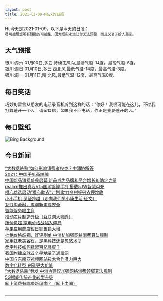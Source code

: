 ```yaml
---
layout: post
title: 2021-01-09-Mayx的日报
---
```


Hi,今天是2021-01-09，以下是今天的日报：<br><small>
尽可能预想所有残酷的可能性、因为现实永远让你无法预警，而且又吝于给人慈悲。</small><!--more-->
## 天气预报
银川:周六 01月09日,多云 持续无风向,最低气温-14度，最高气温-6度。<br>银川:周日 01月10日,多云 西北风,最低气温-14度，最高气温-3度。<br>银川:周一 01月11日,晴 北风,最低气温-12度，最高气温0度。
## 每日笑话
巧妙的留言从朋友的电话录音机听到这样的话：“你好！我很可能在这儿，不过我打算避开一个人。请留口信，如果我不回电话，你正是我要避开的人。”
## 每日壁纸
![Bing Background](https://cn.bing.com/th?id=OHR.FoucaultsPendulum_EN-US5851164547_1920x1080.jpg&rf=LaDigue_1920x1080.jpg&pid=hp "Foucault pendulum at the Panthéon in Paris, France (© Adolf/Adobe Stock)")
## 今日新闻

[“大数据杀熟”如何影响消费者权益？中消协解答](http://it.people.com.cn/n1/2021/0109/c1009-31994576.html)   
[2021：中国手机高端战](http://it.people.com.cn/n1/2021/0108/c1009-31994206.html)   
[中国新品消费盛典启幕 新品成为品牌和平台增长的确定力量](http://it.people.com.cn/n1/2021/0108/c1009-31994177.html)   
[realme推出真我V15国潮锦鲤手机 搭载50W智慧闪充](http://it.people.com.cn/n1/2021/0108/c1009-31994087.html)   
[橙心优选启动“橙心助农”计划 助力乡村振兴农民增收](http://it.people.com.cn/n1/2021/0108/c1009-31993261.html)   
[小小手机 见证跨越（走向我们的小康生活·征文）](http://it.people.com.cn/n1/2021/0108/c1009-31993458.html)   
[互联网金融，要创新更要安全](http://it.people.com.cn/n1/2021/0108/c1009-31993471.html)   
[智能服务唱主角](http://it.people.com.cn/n1/2021/0108/c1009-31993468.html)   
[推动芯片制造升级（互联网大咖秀）](http://it.people.com.cn/n1/2021/0108/c1009-31993472.html)   
[涨价风起 家电价格战陷入僵局](http://it.people.com.cn/n1/2021/0108/c1009-31993334.html)   
[苹果应用商店假日销售额大增](http://it.people.com.cn/n1/2021/0108/c1009-31993374.html)   
[杜绝价格歧视、好评刷单 中消协加强网络消费算法规制](http://it.people.com.cn/n1/2021/0108/c1009-31993336.html)   
[家用抗老美容仪，是黑科技还是忽悠术？](http://it.people.com.cn/n1/2021/0108/c1009-31993227.html)   
[柔宇科技如何撑起百亿募资？](http://it.people.com.cn/n1/2021/0108/c1009-31993330.html)   
[我国构建全球首个星地量子通信网](http://it.people.com.cn/n1/2021/0108/c1009-31993454.html)   
[中国与东南亚视频网站技术合作潜力巨大](http://it.people.com.cn/n1/2021/0108/c1009-31993446.html)   
[数字化转型 创造更大价值](http://it.people.com.cn/n1/2021/0108/c1009-31993453.html)   
[“大数据杀熟”频发 中消协建议加强网络消费领域算法规制](http://it.people.com.cn/n1/2021/0108/c1009-31993138.html)   
[5G赋能传统产业转型升级](http://it.people.com.cn/n1/2021/0108/c1009-31993173.html)   
[网上消费有哪些新风向？（网上中国）](http://it.people.com.cn/n1/2021/0108/c1009-31992897.html)   
<br />

***

<small></small>
